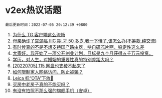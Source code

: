 # v2ex热议话题

`最后更新时间：2022-07-05 20:12:39 +0800`

1. [为什么 TG 客户端这么流畅](https://www.v2ex.com/t/864115)
1. [母亲确诊了宫颈癌 IIIC 期,才 50 多岁.我一下懵了,该怎么办(不筹款,纯交流)](https://www.v2ex.com/t/864189)
1. [有时候真的不是不想支持国产路由器，啥自研芯片啊，稳定性这么差](https://www.v2ex.com/t/864149)
1. [大家好，我开始了一项公开创业计划，目标是九个月获得五千万元投资。](https://www.v2ex.com/t/864079)
1. [学历，对人生，对婚姻的重要性真的特别差距大吗？](https://www.v2ex.com/t/864122)
1. [[20220705] 115 网盘也支棱不起来了](https://www.v2ex.com/t/864095)
1. [如何限制家人网络访问，防止被骗？](https://www.v2ex.com/t/864140)
1. [Leica 标“OTA”下放🤣](https://www.v2ex.com/t/864093)
1. [买房中老房子真的不能买吗？](https://www.v2ex.com/t/864146)
1. [有没有拍照不那么强的旗舰手机（安卓）](https://www.v2ex.com/t/864209)


